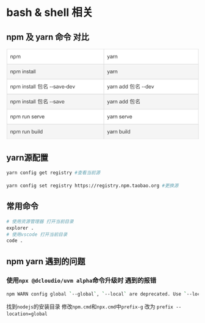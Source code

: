 # bash & shell 相关

## npm 及 yarn 命令 对比

<img src="./public/yarn_npm.png" data-fancybox="gallery"/>

## yarn源配置

```bash
yarn config get registry #查看当前源

yarn config set registry https://registry.npm.taobao.org #更换源
```

## 常用命令

```bash
# 使用资源管理器 打开当前目录
explorer .
# 使用vscode 打开当前目录
code .
```

## npm yarn 遇到的问题

### 使用`npx @dcloudio/uvm alpha`命令升级时 遇到的报错

```bash
npm WARN config global `--global`, `--local` are deprecated. Use `--location=global` instead.
````

找到`nodejs`的安装目录 修改`npm.cmd`和`npx.cmd`中`prefix-g` 改为 `prefix --location=global`
